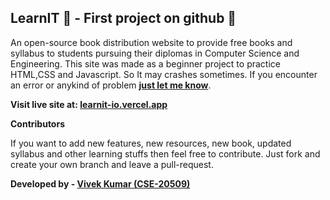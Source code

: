 ## **LearnIT 🔰 - First project on github 🚩**

An open-source book distribution website to provide free books and syllabus to students pursuing their diplomas in Computer Science and Engineering. This site was made as a beginner project to practice HTML,CSS and Javascript. So It may crashes sometimes. If you encounter an error or anykind of problem **[just let me know](20509.vivek@gpranchi.org)**.

**Visit live site at: [learnit-io.vercel.app](https://learnit-io.vercel.app/)**

**Contributors**

If you want to add new features, new resources, new book, updated syllabus and other learning stuffs then feel free to contribute. Just fork and create your own branch and leave a pull-request.

**Developed by - [Vivek Kumar (CSE-20509)](20509.vivek@gpranchi.org)**

